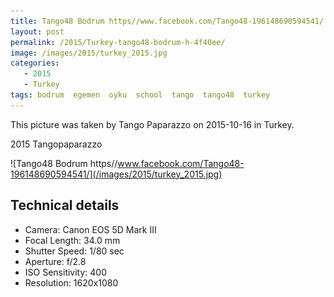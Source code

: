```yaml
---
title: Tango48 Bodrum https//www.facebook.com/Tango48-196148690594541/
layout: post
permalink: /2015/Turkey-tango48-bodrum-h-4f40ee/
image: /images/2015/turkey_2015.jpg
categories:
   - 2015
   - Turkey
tags: bodrum  egemen  oyku  school  tango  tango48  turkey
---
```

   
This picture was taken by Tango Paparazzo on 2015-10-16 in Turkey.

2015 Tangopaparazzo

![Tango48 Bodrum https//www.facebook.com/Tango48-196148690594541/](/images/2015/turkey_2015.jpg)

## Technical details
* <i class="fa-solid fa-camera"></i> Camera: Canon EOS 5D Mark III
* <i class="fa-solid fa-square-caret-left"></i> Focal Length: 34.0 mm
* <i class="fa-solid fa-stopwatch"></i> Shutter Speed: 1/80 sec
* <i class="fa-solid fa-circle-dot"></i> Aperture: f/2.8
* <i class="fa-solid fa-lightbulb"></i> ISO Sensitivity: 400
* <i class="fa-solid fa-square-full"></i> Resolution: 1620x1080
